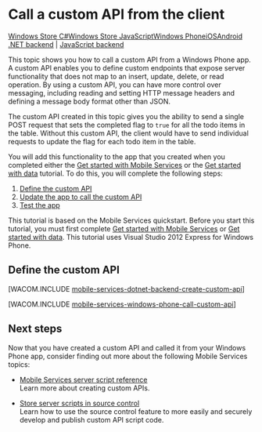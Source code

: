 <properties pageTitle="Call a custom API from a Windows Phone app - Mobile Services" metaKeywords="" description="Learn how to define a custom API and then call it from a Windows Phone app that use Windows Azure Mobile Services." metaCanonical="" services="mobile-services" documentationCenter="Mobile" title="Call a custom API from the client" authors="glenga"  solutions="" writer="glenga" manager="" editor=""  />

<tags ms.service="mobile-services" ms.workload="mobile" ms.tgt_pltfrm="mobile-windows-phone" ms.devlang="dotnet" ms.topic="article" ms.date="01/01/1900" ms.author="glenga" />

# Call a custom API from the client

<div class="dev-center-tutorial-selector sublanding"><a href="/en-us/documentation/articles/mobile-services-dotnet-backend-windows-store-dotnet-call-custom-api" title="Windows Store C#">Windows Store C#</a><a href="/en-us/documentation/articles/mobile-services-dotnet-backend-windows-store-javascript-call-custom-api" title="Windows Store JavaScript">Windows Store JavaScript</a><a href="/en-us/documentation/articles/mobile-services-dotnet-backend-windows-phone-call-custom-api" title="Windows Phone" class="current">Windows Phone</a><a href="/en-us/documentation/articles/mobile-services-dotnet-backend-ios-call-custom-api" title="iOS">iOS</a><a href="/en-us/documentation/articles/mobile-services-dotnet-backend-android-call-custom-api" title="Android">Android</a>
</div>
<div class="dev-center-tutorial-subselector"><a href="/en-us/documentation/articles/mobile-services-dotnet-backend-windows-phone-call-custom-api" title=".NET backend" class="current">.NET backend</a> | <a href="/en-us/documentation/articles/mobile-services-windows-phone-call-custom-api"  title="JavaScript backend">JavaScript backend</a></div>

This topic shows you how to call a custom API from a Windows Phone app. A custom API enables you to define custom endpoints that expose server functionality that does not map to an insert, update, delete, or read operation. By using a custom API, you can have more control over messaging, including reading and setting HTTP message headers and defining a message body format other than JSON.

The custom API created in this topic gives you the ability to send a single POST request that sets the completed flag to `true` for all the todo items in the table. Without this custom API, the client would have to send individual requests to update the flag for each todo item in the table.

You will add this functionality to the app that you created when you completed either the [Get started with Mobile Services] or the [Get started with data] tutorial. To do this, you will complete the following steps:

1. [Define the custom API]
2. [Update the app to call the custom API]
3. [Test the app] 

This tutorial is based on the Mobile Services quickstart. Before you start this tutorial, you must first complete [Get started with Mobile Services] or [Get started with data]. This tutorial uses Visual Studio 2012 Express for Windows Phone.

## <a name="define-custom-api"></a>Define the custom API

[WACOM.INCLUDE [mobile-services-dotnet-backend-create-custom-api](../includes/mobile-services-dotnet-backend-create-custom-api.md)]

[WACOM.INCLUDE [mobile-services-windows-phone-call-custom-api](../includes/mobile-services-windows-phone-call-custom-api.md)]


## Next steps

Now that you have created a custom API and called it from your Windows Phone app, consider finding out more about the following Mobile Services topics:

* [Mobile Services server script reference]
  <br/>Learn more about creating custom APIs.

* [Store server scripts in source control]
  <br/> Learn how to use the source control feature to more easily and securely develop and publish custom API script code.

<!-- Anchors. -->
[Define the custom API]: #define-custom-api
[Update the app to call the custom API]: #update-app
[Test the app]: #test-app
[Next Steps]: #next-steps

<!-- Images. -->

<!-- URLs. -->
[Mobile Services server script reference]: http://go.microsoft.com/fwlink/?LinkId=262293
[Get started with Mobile Services]: /en-us/documentation/articles/mobile-services-windows-phone-get-started/
[Get started with data]: /en-us/documentation/articles/mobile-services-dotnet-backend-windows-phone-get-started-data/
[Get started with authentication]: /en-us/documentation/articles/mobile-services-dotnet-backend-windows-phone-get-started-users/
[Get started with push notifications]: /en-us/documentation/articles/mobile-services-dotnet-backend-windows-phone-get-started-push/

[Store server scripts in source control]: /en-us/documentation/articles/mobile-services-store-scripts-source-control

